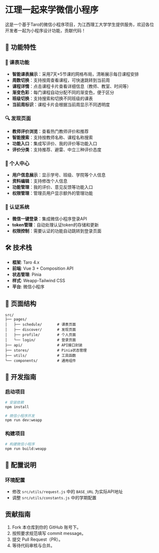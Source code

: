 # 江理一起来学微信小程序

这是一个基于Taro的微信小程序项目，为江西理工大学学生提供服务，欢迎各位开发者一起为小程序设计功能，贡献代码！

## 🚀 功能特性

### 📅 课表功能
- **智能课表展示**：采用7天×5节课的网格布局，清晰展示每日课程安排
- **周数切换**：支持按周查看课程，可快速跳转到当前周
- **课程详情**：点击课程卡片查看详细信息（教师、教室、时间等）
- **渐变色彩**：每门课程自动分配不同的渐变色，便于区分
- **班级切换**：支持搜索和切换不同班级的课表
- **当前周标识**：课程卡片会根据当前周显示不同透明度

### 🔍 发现页面
- **教师评价浏览**：查看热门教师评价和推荐
- **智能搜索**：支持按教师名称、课程名称搜索
- **功能入口**：集成写评价、我的评价等功能入口
- **评价分类**：支持推荐、避雷、中立三种评价态度

### 👤 个人中心
- **用户信息展示**：显示学号、班级、学院等个人信息
- **资料编辑**：支持修改个人信息
- **功能管理**：我的评价、意见反馈等功能入口
- **权限管理**：管理员用户显示额外的管理功能

### 🔐 认证系统
- **微信一键登录**：集成微信小程序登录API
- **token管理**：自动处理认证token的存储和更新
- **权限控制**：需要认证的功能自动跳转到登录页面

## 🛠️ 技术栈

- **框架**: Taro 4.x
- **前端**: Vue 3 + Composition API
- **状态管理**: Pinia
- **样式**: Weapp-Tailwind CSS
- **平台**: 微信小程序

## 📱 页面结构

```
src/
├── pages/
│   ├── schedule/       # 课表页面
│   ├── discover/       # 发现页面  
│   ├── profile/        # 个人页面
│   └── login/          # 登录页面
├── api/                # API接口封装
├── stores/             # Pinia状态管理
├── utils/              # 工具函数
└── components/         # 通用组件
```

## 🚀 开发指南

### 启动项目
```bash
# 安装依赖
npm install

# 微信小程序开发
npm run dev:weapp
```

### 构建项目
```bash
# 构建微信小程序
npm run build:weapp
```

## 🔧 配置说明

### 环境配置
- 修改 `src/utils/request.js` 中的 `BASE_URL` 为实际API地址
- 调整 `src/utils/constants.js` 中的学期配置

## 贡献指南

1. Fork 本仓库到你的 GitHub 账号下。
2. 按照要求规范填写 commit message。
3. 提交 Pull Request（PR）。
4. 等待代码审核与合并。
